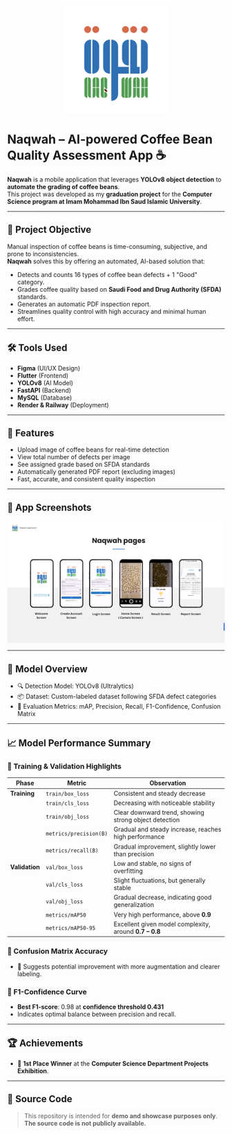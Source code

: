 <p align="center">
  <img src="Logo (2).png" alt="Logo" width="250"/>
</p>

# Naqwah – AI-powered Coffee Bean Quality Assessment App ☕

**Naqwah** is a mobile application that leverages **YOLOv8 object detection** to **automate the grading of coffee beans**.  
This project was developed as my **graduation project** for the **Computer Science program at Imam Mohammad Ibn Saud Islamic University**.

---

## 🎯 Project Objective

Manual inspection of coffee beans is time-consuming, subjective, and prone to inconsistencies.  
**Naqwah** solves this by offering an automated, AI-based solution that:

- Detects and counts 16 types of coffee bean defects + 1 "Good" category.
- Grades coffee quality based on **Saudi Food and Drug Authority (SFDA)** standards.
- Generates an automatic PDF inspection report.
- Streamlines quality control with high accuracy and minimal human effort.

---

## 🛠 Tools Used

- **Figma** (UI/UX Design)  
- **Flutter** (Frontend)  
- **YOLOv8** (AI Model)  
- **FastAPI** (Backend)  
- **MySQL** (Database)  
- **Render & Railway** (Deployment)  

---

## 🧾 Features

- Upload image of coffee beans for real-time detection
- View total number of defects per image
- See assigned grade based on SFDA standards
- Automatically generated PDF report (excluding images)
- Fast, accurate, and consistent quality inspection

---

## 📱 App Screenshots

<p align="center">
  <img src="Naqwah_pages.png" alt="Naqwah pages" width="650"/>
</p>

---

## 🧠 Model Overview

- 🔍 Detection Model: YOLOv8 (Ultralytics)
- 📦 Dataset: Custom-labeled dataset following SFDA defect categories
- 🧪 Evaluation Metrics: mAP, Precision, Recall, F1-Confidence, Confusion Matrix

---

## 📈 Model Performance Summary

### 🔹 Training & Validation Highlights

| **Phase**      | **Metric**              | **Observation**                                                               |
|----------------|-------------------------|--------------------------------------------------------------------------------|
| **Training**   | `train/box_loss`        | Consistent and steady decrease                                                |
|                | `train/cls_loss`        | Decreasing with noticeable stability                                          |
|                | `train/obj_loss`        | Clear downward trend, showing strong object detection                         |
|                | `metrics/precision(B)`  | Gradual and steady increase, reaches high performance                         |
|                | `metrics/recall(B)`     | Gradual improvement, slightly lower than precision                            |
| **Validation** | `val/box_loss`          | Low and stable, no signs of overfitting                                       |
|                | `val/cls_loss`          | Slight fluctuations, but generally stable                                     |
|                | `val/obj_loss`          | Gradual decrease, indicating good generalization                              |
|                | `metrics/mAP50`         | Very high performance, above **0.9**                                          |
|                | `metrics/mAP50-95`      | Excellent given model complexity, around **0.7 – 0.8**                         |

### 🔹 Confusion Matrix Accuracy

- 📌 Suggests potential improvement with more augmentation and clearer labeling.

### 🔹 F1-Confidence Curve

- **Best F1-score**: 0.98 at **confidence threshold 0.431**
- Indicates optimal balance between precision and recall.

---

## 🏆 Achievements

- 🥇 **1st Place Winner** at the **Computer Science Department Projects Exhibition**.

---

## 🚫 Source Code

> This repository is intended for **demo and showcase purposes only**.  
> **The source code is not publicly available.**
